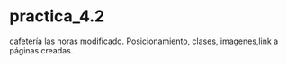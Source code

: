 # practica_4.2
cafetería las horas modificado. Posicionamiento, clases, imagenes,link a páginas creadas.
